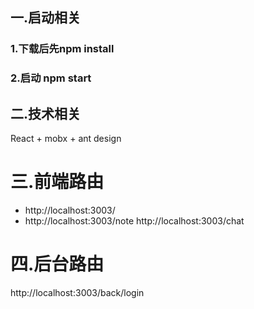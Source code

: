## 一.启动相关
### 1.下载后先npm install
### 2.启动 npm start
## 二.技术相关
React + mobx + ant design 
# 三.前端路由
- http://localhost:3003/
- http://localhost:3003/note
http://localhost:3003/chat
# 四.后台路由
http://localhost:3003/back/login